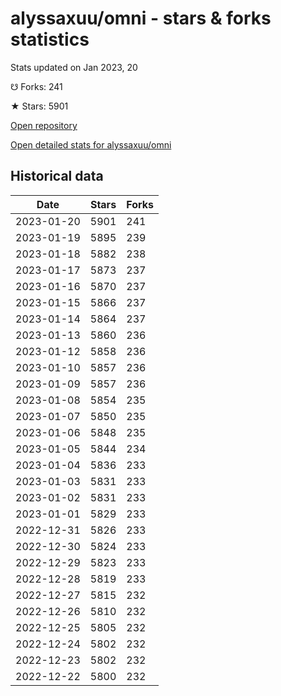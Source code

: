 # alyssaxuu/omni - stars & forks statistics

Stats updated on Jan 2023, 20

☋ Forks: 241

★ Stars: 5901

[Open repository](https://github.com/alyssaxuu/omni)

[Open detailed stats for alyssaxuu/omni](https://reviewgithub.com/rep/alyssaxuu/omni)

## Historical data
| Date | Stars | Forks |
|------|-------|-------|
| 2023-01-20 | 5901 | 241 | 
| 2023-01-19 | 5895 | 239 | 
| 2023-01-18 | 5882 | 238 | 
| 2023-01-17 | 5873 | 237 | 
| 2023-01-16 | 5870 | 237 | 
| 2023-01-15 | 5866 | 237 | 
| 2023-01-14 | 5864 | 237 | 
| 2023-01-13 | 5860 | 236 | 
| 2023-01-12 | 5858 | 236 | 
| 2023-01-10 | 5857 | 236 | 
| 2023-01-09 | 5857 | 236 | 
| 2023-01-08 | 5854 | 235 | 
| 2023-01-07 | 5850 | 235 | 
| 2023-01-06 | 5848 | 235 | 
| 2023-01-05 | 5844 | 234 | 
| 2023-01-04 | 5836 | 233 | 
| 2023-01-03 | 5831 | 233 | 
| 2023-01-02 | 5831 | 233 | 
| 2023-01-01 | 5829 | 233 | 
| 2022-12-31 | 5826 | 233 | 
| 2022-12-30 | 5824 | 233 | 
| 2022-12-29 | 5823 | 233 | 
| 2022-12-28 | 5819 | 233 | 
| 2022-12-27 | 5815 | 232 | 
| 2022-12-26 | 5810 | 232 | 
| 2022-12-25 | 5805 | 232 | 
| 2022-12-24 | 5802 | 232 | 
| 2022-12-23 | 5802 | 232 | 
| 2022-12-22 | 5800 | 232 | 

